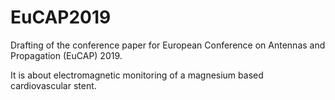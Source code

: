 # EuCAP2019

Drafting of the conference paper for European Conference on Antennas and Propagation (EuCAP) 2019.

It is about electromagnetic monitoring of a magnesium based cardiovascular stent.
